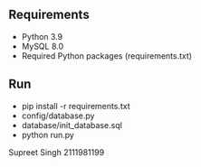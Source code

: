 ## Requirements

- Python 3.9
- MySQL 8.0
- Required Python packages (requirements.txt)

## Run
- pip install -r requirements.txt
- config/database.py
- database/init_database.sql
- python run.py

Supreet Singh
2111981199
